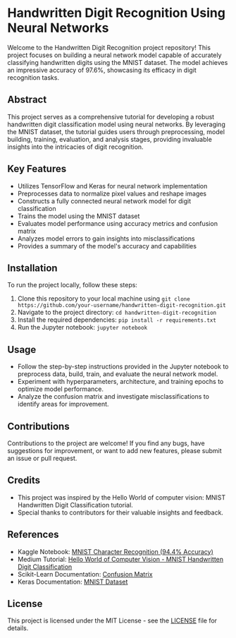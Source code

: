 # Handwritten Digit Recognition Using Neural Networks

Welcome to the Handwritten Digit Recognition project repository! This project focuses on building a neural network model capable of accurately classifying handwritten digits using the MNIST dataset. The model achieves an impressive accuracy of 97.6%, showcasing its efficacy in digit recognition tasks.

## Abstract

This project serves as a comprehensive tutorial for developing a robust handwritten digit classification model using neural networks. By leveraging the MNIST dataset, the tutorial guides users through preprocessing, model building, training, evaluation, and analysis stages, providing invaluable insights into the intricacies of digit recognition.

## Key Features

- Utilizes TensorFlow and Keras for neural network implementation
- Preprocesses data to normalize pixel values and reshape images
- Constructs a fully connected neural network model for digit classification
- Trains the model using the MNIST dataset
- Evaluates model performance using accuracy metrics and confusion matrix
- Analyzes model errors to gain insights into misclassifications
- Provides a summary of the model's accuracy and capabilities

## Installation

To run the project locally, follow these steps:

1. Clone this repository to your local machine using `git clone https://github.com/your-username/handwritten-digit-recognition.git`
2. Navigate to the project directory: `cd handwritten-digit-recognition`
3. Install the required dependencies: `pip install -r requirements.txt`
4. Run the Jupyter notebook: `jupyter notebook`

## Usage

- Follow the step-by-step instructions provided in the Jupyter notebook to preprocess data, build, train, and evaluate the neural network model.
- Experiment with hyperparameters, architecture, and training epochs to optimize model performance.
- Analyze the confusion matrix and investigate misclassifications to identify areas for improvement.

## Contributions

Contributions to the project are welcome! If you find any bugs, have suggestions for improvement, or want to add new features, please submit an issue or pull request.

## Credits

- This project was inspired by the Hello World of computer vision: MNIST Handwritten Digit Classification tutorial.
- Special thanks to contributors for their valuable insights and feedback.

## References

- Kaggle Notebook: [MNIST Character Recognition (94.4% Accuracy)](https://www.kaggle.com/code/sheshngupta/tminst-character-recognition-94-4-accuracy)
- Medium Tutorial: [Hello World of Computer Vision - MNIST Handwritten Digit Classification](https://medium.com/analytics-vidhya/hello-world-of-computer-vision-mnist-handwritten-digit-classification-a5c28f6276e1)
- Scikit-Learn Documentation: [Confusion Matrix](https://scikit-learn.org/stable/modules/generated/sklearn.metrics.confusion_matrix.html)
- Keras Documentation: [MNIST Dataset](https://keras.io/api/datasets/)

## License

This project is licensed under the MIT License - see the [LICENSE](LICENSE) file for details.
